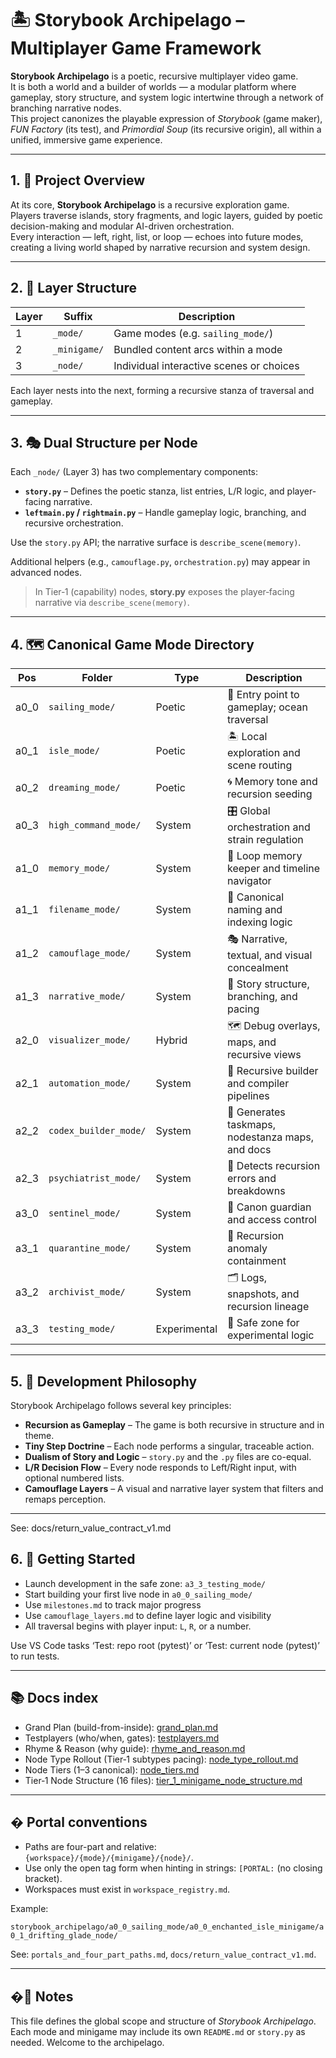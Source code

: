 ﻿<!-- Save to: storybook_archipelago/README.md -->

# 🏝️ Storybook Archipelago – Multiplayer Game Framework

**Storybook Archipelago** is a poetic, recursive multiplayer video game.  
It is both a world and a builder of worlds — a modular platform where gameplay, story structure, and system logic intertwine through a network of branching narrative nodes.  
This project canonizes the playable expression of *Storybook* (game maker), *FUN Factory* (its test), and *Primordial Soup* (its recursive origin), all within a unified, immersive game experience.

---

## 1. 🌊 Project Overview

At its core, **Storybook Archipelago** is a recursive exploration game.  
Players traverse islands, story fragments, and logic layers, guided by poetic decision-making and modular AI-driven orchestration.  
Every interaction — left, right, list, or loop — echoes into future modes, creating a living world shaped by narrative recursion and system design.

---

## 2. 🧱 Layer Structure

| Layer | Suffix       | Description                              |
|-------|--------------|------------------------------------------|
| 1     | `_mode/`     | Game modes (e.g. `sailing_mode/`)        |
| 2     | `_minigame/` | Bundled content arcs within a mode       |
| 3     | `_node/`     | Individual interactive scenes or choices |

Each layer nests into the next, forming a recursive stanza of traversal and gameplay.

---

## 3. 🎭 Dual Structure per Node

Each `_node/` (Layer 3) has two complementary components:

- **`story.py`** – Defines the poetic stanza, list entries, L/R logic, and player-facing narrative.
- **`leftmain.py` / `rightmain.py`** – Handle gameplay logic, branching, and recursive orchestration.

Use the `story.py` API; the narrative surface is `describe_scene(memory)`.

Additional helpers (e.g., `camouflage.py`, `orchestration.py`) may appear in advanced nodes.

> In Tier‑1 (capability) nodes, **story.py** exposes the player‑facing narrative via `describe_scene(memory)`.

---

## 4. 🗺️ Canonical Game Mode Directory

| Pos   | Folder                 | Type         | Description                                     |
|-------|------------------------|--------------|-------------------------------------------------|
| a0_0  | `sailing_mode/`        | Poetic       | 🚢 Entry point to gameplay; ocean traversal     |
| a0_1  | `isle_mode/`           | Poetic       | 🏝️ Local exploration and scene routing          |
| a0_2  | `dreaming_mode/`       | Poetic       | 🌀 Memory tone and recursion seeding            |
| a0_3  | `high_command_mode/`   | System       | 🎛️ Global orchestration and strain regulation   |
| a1_0  | `memory_mode/`         | System       | 🧠 Loop memory keeper and timeline navigator    |
| a1_1  | `filename_mode/`       | System       | 🔖 Canonical naming and indexing logic          |
| a1_2  | `camouflage_mode/`     | System       | 🎭 Narrative, textual, and visual concealment   |
| a1_3  | `narrative_mode/`      | System       | 📖 Story structure, branching, and pacing       |
| a2_0  | `visualizer_mode/`     | Hybrid       | 🗺️ Debug overlays, maps, and recursive views    |
| a2_1  | `automation_mode/`     | System       | 🧰 Recursive builder and compiler pipelines     |
| a2_2  | `codex_builder_mode/`  | System       | 📘 Generates taskmaps, nodestanza maps, and docs |
| a2_3  | `psychiatrist_mode/`   | System       | 🧪 Detects recursion errors and breakdowns      |
| a3_0  | `sentinel_mode/`       | System       | 🧱 Canon guardian and access control            |
| a3_1  | `quarantine_mode/`     | System       | 🚨 Recursion anomaly containment                |
| a3_2  | `archivist_mode/`      | System       | 🗂️ Logs, snapshots, and recursion lineage       |
| a3_3  | `testing_mode/`        | Experimental | 🧪 Safe zone for experimental logic             |

---

## 5. 🧬 Development Philosophy

Storybook Archipelago follows several key principles:

- **Recursion as Gameplay** – The game is both recursive in structure and in theme.
- **Tiny Step Doctrine** – Each node performs a singular, traceable action.
- **Dualism of Story and Logic** – `story.py` and the `.py` files are co-equal.
- **L/R Decision Flow** – Every node responds to Left/Right input, with optional numbered lists.
- **Camouflage Layers** – A visual and narrative layer system that filters and remaps perception.

---

See: docs/return_value_contract_v1.md

## 6. 🚀 Getting Started

- Launch development in the safe zone: `a3_3_testing_mode/`
- Start building your first live node in `a0_0_sailing_mode/`
- Use `milestones.md` to track major progress
- Use `camouflage_layers.md` to define layer logic and visibility
- All traversal begins with player input: `L`, `R`, or a number.

Use VS Code tasks ‘Test: repo root (pytest)’ or ‘Test: current node (pytest)’ to run tests.

---

## 📚 Docs index

- Grand Plan (build-from-inside): [grand_plan.md](grand_plan.md)
- Testplayers (who/when, gates): [testplayers.md](testplayers.md)
- Rhyme & Reason (why guide): [rhyme_and_reason.md](rhyme_and_reason.md)
- Node Type Rollout (Tier‑1 subtypes pacing): [node_type_rollout.md](node_type_rollout.md)
- Node Tiers (1–3 canonical): [node_tiers.md](node_tiers.md)
- Tier‑1 Node Structure (16 files): [tier_1_minigame_node_structure.md](tier_1_minigame_node_structure.md)

---

## � Portal conventions

- Paths are four-part and relative: `{workspace}/{mode}/{minigame}/{node}/`.
- Use only the open tag form when hinting in strings: `[PORTAL:` (no closing bracket).
- Workspaces must exist in `workspace_registry.md`.

Example:

`storybook_archipelago/a0_0_sailing_mode/a0_0_enchanted_isle_minigame/a0_1_drifting_glade_node/`

See: `portals_and_four_part_paths.md`, `docs/return_value_contract_v1.md`.

---

## �📝 Notes

This file defines the global scope and structure of *Storybook Archipelago*.  
Each mode and minigame may include its own `README.md` or `story.py` as needed.
Welcome to the archipelago.
